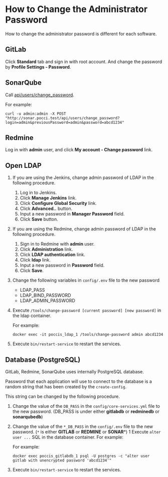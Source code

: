 How to Change the Administrator Password
========================================

How to change the administrator password is different for each software.

GitLab
------
Click **Standard** tab and sign in with root account.
And change the password by **Profile Settings - Password**.

SonarQube
---------
Call [api/users/change_password](https://nemo.sonarqube.org/web_api/api/users/change_password).

For example:

```
curl -u admin:admin -X POST "http://sonar.pocci.test/api/users/change_password?login=admin&previousPassword=admin&password=abcd1234"
```

Redmine
-------
Log in with **admin** user,
and click **My account - Change password** link.


Open LDAP
---------
1.  If you are using the Jenkins, change admin password of LDAP in the following procedure.
    1.  Log in to Jenkins.
    1.  Click **Manage Jenkins** link.
    1.  Click **Configure Global Security** link.
    1.  Click  **Advanced..** button.
    1.  Input a new password in **Manager Password** field.
    1.  Click **Save** button.
1.  If you are using the Redmine, change admin password of LDAP in the following procedure.
    1.  Sign in to Redmine with **admin** user.
    1.  Click **Administration** link.
    1.  Click **LDAP authentication** link.
    1.  Click **ldap** link.
    1.  Input a new password in **Password** field.
    1.  Click **Save**.
1.  Change the following variables in `config/.env` file to the new password
    *   LDAP_PASS
    *   LDAP_BIND_PASSWORD
    *   LDAP_ADMIN_PASSWORD
1.  Execute `/tools/change-password [current password] [new password]` in the ldap container.

    For example:
    ```
    docker exec -it poccis_ldap_1 /tools/change-password admin abcd1234
    ```

1.  Execute `bin/restart-service` to restart the services.


Database (PostgreSQL)
---------------------
GitLab, Redmine, SonarQube uses internally PostgreSQL database.

Password that each application will use to connect to the database is
a random string that has been created by the `create-config`.

This string can be changed by the following procedure.
1.  Change the value of the `DB_PASS` in the `config/core-services.yml` file to the new password.
    (DB_PASS is under either **gitlabdb** or **redminedb** or **sonarqubedb**)
1.  Change the value of the `*_DB_PASS` in the `config/.env` file to the new password.
     (`*` is either **GITLAB** or **REDMINE** or **SONAR***)
1   Execute `alter user ...` SQL in the database container.
    For example:

    For example:
    ```
    docker exec poccis_gitlabdb_1 psql -U postgres -c "alter user gitlab with unencrypted password 'abcd1234'"
    ```

1.  Execute `bin/restart-service` to restart the services.
